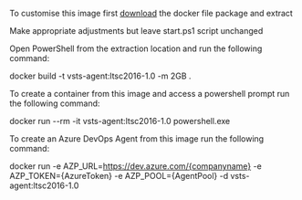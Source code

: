 To customise this image first [download](https://github.com/modalitysystems/modalitysoftware-docs/releases/download/Latest/vsts-agent-ltsc2016.zip) the docker file package and extract

Make appropriate adjustments but leave start.ps1 script unchanged

Open PowerShell from the extraction location and run the following command:

  docker build -t vsts-agent:ltsc2016-1.0 -m 2GB .

To create a container from this image and access a powershell prompt run the following command:

  docker run --rm -it vsts-agent:ltsc2016-1.0 powershell.exe

To create an Azure DevOps Agent from this image run the following command:

  docker run -e AZP_URL=https://dev.azure.com/{companyname} 
             -e AZP_TOKEN={AzureToken} 
             -e AZP_POOL={AgentPool} 
             -d vsts-agent:ltsc2016-1.0
